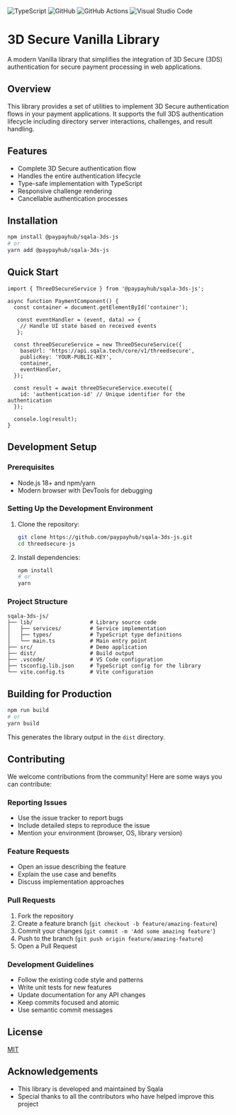 ![TypeScript](https://img.shields.io/badge/typescript-%23007ACC.svg?style=for-the-badge&logo=typescript&logoColor=white)
![GitHub](https://img.shields.io/badge/github-%23121011.svg?style=for-the-badge&logo=github&logoColor=white)
![GitHub Actions](https://img.shields.io/badge/github%20actions-%232671E5.svg?style=for-the-badge&logo=githubactions&logoColor=white)
![Visual Studio Code](https://img.shields.io/badge/Visual%20Studio%20Code-0078d7.svg?style=for-the-badge&logo=visual-studio-code&logoColor=white)

# 3D Secure Vanilla Library

A modern Vanilla library that simplifies the integration of 3D Secure (3DS) authentication for secure payment processing in web applications.

## Overview

This library provides a set of utilities to implement 3D Secure authentication flows in your payment applications. It supports the full 3DS authentication lifecycle including directory server interactions, challenges, and result handling.

## Features

- Complete 3D Secure authentication flow
- Handles the entire authentication lifecycle
- Type-safe implementation with TypeScript
- Responsive challenge rendering
- Cancellable authentication processes

## Installation

```bash
npm install @paypayhub/sqala-3ds-js
# or
yarn add @paypayhub/sqala-3ds-js
```

## Quick Start

```tsx
import { ThreeDSecureService } from '@paypayhub/sqala-3ds-js';

async function PaymentComponent() {
  const container = document.getElementById('container');

   const eventHandler = (event, data) => {
    // Handle UI state based on received events
   };
  
  const threeDSecureService = new ThreeDSecureService({
    baseUrl: 'https://api.sqala.tech/core/v1/threedsecure',
    publicKey: 'YOUR-PUBLIC-KEY',
    container,
    eventHandler,
  });

  const result = await threeDSecureService.execute({
    id: 'authentication-id' // Unique identifier for the authentication
  });

  console.log(result);
}
```

## Development Setup

### Prerequisites

- Node.js 18+ and npm/yarn
- Modern browser with DevTools for debugging

### Setting Up the Development Environment

1. Clone the repository:
   ```bash
   git clone https://github.com/paypayhub/sqala-3ds-js.git
   cd threedsecure-js
   ```

2. Install dependencies:
   ```bash
   npm install
   # or
   yarn
   ```

### Project Structure

```
sqala-3ds-js/
├── lib/                  # Library source code
│   ├── services/         # Service implementation
│   ├── types/            # TypeScript type definitions
│   └── main.ts           # Main entry point
├── src/                  # Demo application
├── dist/                 # Build output
├── .vscode/              # VS Code configuration
├── tsconfig.lib.json     # TypeScript config for the library
└── vite.config.ts        # Vite configuration
```

## Building for Production

```bash
npm run build
# or
yarn build
```

This generates the library output in the `dist` directory.

## Contributing

We welcome contributions from the community! Here are some ways you can contribute:

### Reporting Issues

- Use the issue tracker to report bugs
- Include detailed steps to reproduce the issue
- Mention your environment (browser, OS, library version)

### Feature Requests

- Open an issue describing the feature
- Explain the use case and benefits
- Discuss implementation approaches

### Pull Requests

1. Fork the repository
2. Create a feature branch (`git checkout -b feature/amazing-feature`)
3. Commit your changes (`git commit -m 'Add some amazing feature'`)
4. Push to the branch (`git push origin feature/amazing-feature`)
5. Open a Pull Request

### Development Guidelines

- Follow the existing code style and patterns
- Write unit tests for new features
- Update documentation for any API changes
- Keep commits focused and atomic
- Use semantic commit messages

## License

[MIT](LICENSE)

## Acknowledgements

- This library is developed and maintained by Sqala
- Special thanks to all the contributors who have helped improve this project